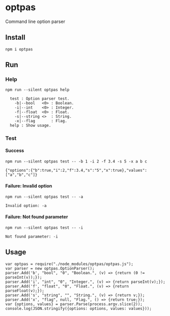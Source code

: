 # optpas
Command line option parser

## Install
`npm i optpas`

## Run
### Help
`npm run --silent optpas help`
```
  test : Option parser test.
    -b|--bool   <0> : Boolean.
    -i|--int    <0> : Integer.
    -f|--float  <0> : Float.
    -s|--string <>  : String.
    -x|--flag       : Flag.
  help : Show usage.
```
### Test
#### Success
`npm run --silent optpas test -- -b 1 -i 2 -f 3.4 -s 5 -x a b c`
```
{"options":{"b":true,"i":2,"f":3.4,"s":"5","x":true},"values":["a","b","c"]}
```
#### Failure: Invalid option
`npm run --silent optpas test -- -a`
```
Invalid option: -a
```
#### Failure: Not found parameter
`npm run --silent optpas test -- -i`
```
Not found parameter: -i
```

## Usage
```
var optpas = require("./node_modules/optpas/optpas.js");
var parser = new optpas.OptionParser();
parser.Add('b', "bool", "0", "Boolean.", (v) => {return (0 != parseInt(v));});
parser.Add('i', "int", "0", "Integer.", (v) => {return parseInt(v);});
parser.Add('f', "float", "0", "Float.", (v) => {return parseFloat(v);});
parser.Add('s', "string", "", "String.", (v) => {return v;});
parser.Add('x', "flag", null, "Flag.", () => {return true;});
var {options, values} = parser.Parse(process.argv.slice(2));
console.log(JSON.stringify({options: options, values: values}));
```

